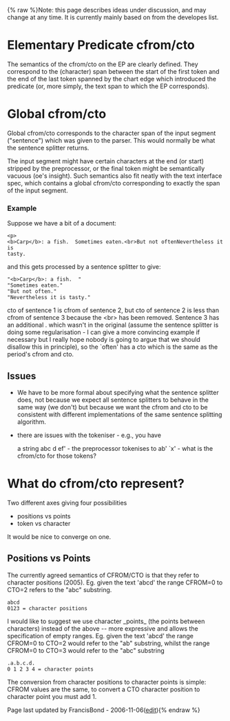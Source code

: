 {% raw %}Note: this page describes ideas under discussion, and may change at any
time. It is currently mainly based on from the developes list.

# Elementary Predicate cfrom/cto

The semantics of the cfrom/cto on the EP are clearly defined. They
correspond to the (character) span between the start of the first token
and the end of the last token spanned by the chart edge which introduced
the predicate (or, more simply, the text span to which the EP
corresponds).

# Global cfrom/cto

Global cfrom/cto corresponds to the character span of the input segment
("sentence") which was given to the parser. This would normally be what
the sentence splitter returns.

The input segment might have certain characters at the end (or start)
stripped by the preprocessor, or the final token might be semantically
vacuous (oe's insight). Such semantics also fit neatly with the text
interface spec, which contains a global cfrom/cto corresponding to
exactly the span of the input segment.

### Example

Suppose we have a bit of a document:

    <p>
    <b>Carp</b>: a fish.  Sometimes eaten.<br>But not oftenNevertheless it is
    tasty.

and this gets processed by a sentence splitter to give:

    "<b>Carp</b>: a fish.  "
    "Sometimes eaten."
    "But not often."
    "Nevertheless it is tasty."

cto of sentence 1 is cfrom of sentence 2, but cto of sentence 2 is less
than cfrom of sentence 3 because the &lt;br&gt; has been removed.
Sentence 3 has an additional . which wasn't in the original (assume the
sentence splitter is doing some regularisation - I can give a more
convincing example if necessary but I really hope nobody is going to
argue that we should disallow this in principle), so the \`often' has a
cto which is the same as the period's cfrom and cto.

## Issues

- We have to be more formal about specifying what the sentence
splitter does, not because we expect all sentence splitters to
behave in the same way (we don't) but because we want the cfrom and
cto to be consistent with different implementations of the same
sentence splitting algorithm.
- there are issues with the tokeniser - e.g., you have
  
  a string abc d ef' - the preprocessor tokenises to ab' \`x' - what
is the cfrom/cto for those tokens?

# What do cfrom/cto represent?

Two different axes giving four possibilities

- positions vs points
- token vs character

It would be nice to converge on one.

## Positions vs Points

The currently agreed semantics of CFROM/CTO is that they refer to
character positions (2005). Eg. given the text 'abcd' the range CFROM=0
to CTO=2 refers to the "abc" substring.

    abcd
    0123 = character positions

I would like to suggest we use character \_points\_ (the points between
characters) instead of the above -- more expressive and allows the
specification of empty ranges. Eg. given the text 'abcd' the range
CFROM=0 to CTO=2 would refer to the "ab" substring, whilst the range
CFROM=0 to CTO=3 would refer to the "abc" substring

    .a.b.c.d.
    0 1 2 3 4 = character points

The conversion from character positions to character points is simple:
CFROM values are the same, to convert a CTO character position to
character point you must add 1.

Page last updated by FrancisBond - 2006-11-06([edit](https://github.com/delph-in/docs/wiki/RmrsSpan/_edit)){% endraw %}